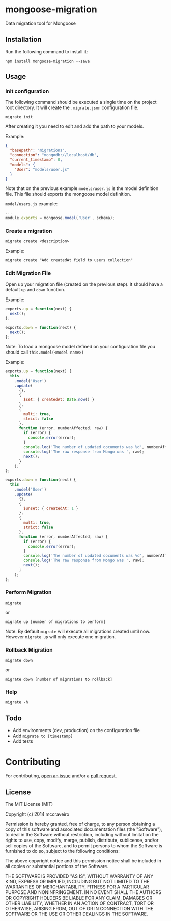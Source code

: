 mongoose-migration
==================

Data migration tool for Mongoose

## Installation

Run the following command to install it:

```console
npm install mongoose-migration --save
```

## Usage

### Init configuration

The following command should be executed a single time on the project root directory. It will create the `.migrate.json` configuration file.

```console
migrate init
```

After creating it you need to edit and add the path to your models.

Example:
```json
{
  "basepath": "migrations",
  "connection": "mongodb://localhost/db",
  "current_timestamp": 0,
  "models": {
    "User": "models/user.js"
  }
}
```

Note that on the previous example `models/user.js` is the model definition file. This file should exports the mongoose model definition.

`model/users.js` example:
```javascript
...
module.exports = mongoose.model('User', schema);
```

### Create a migration

```console
migrate create <description>
```

Example:
```console
migrate create "Add createdAt field to users collection"
```

### Edit Migration File

Open up your migration file (created on the previous step). It should have a default `up` and `down` function.

Example:
```javascript
exports.up = function(next) {
  next();
};

exports.down = function(next) {
  next();
};
```

Note: To load a mongoose model defined on your configuration file you should call `this.model(<model name>)`

Example:
```javascript
exports.up = function(next) {
  this
    .model('User')
    .update(
      {},
      {
        $set: { createdAt: Date.now() }
      },
      {
        multi: true,
        strict: false
      },
      function (error, numberAffected, raw) {
        if (error) {
          console.error(error);
        }
        console.log('The number of updated documents was %d', numberAffected);
        console.log('The raw response from Mongo was ', raw);
        next();
      }
    );
};

exports.down = function(next) {
  this
    .model('User')
    .update(
      {},
      {
        $unset: { createdAt: 1 }
      },
      {
        multi: true,
        strict: false
      },
      function (error, numberAffected, raw) {
        if (error) {
          console.error(error);
        }
        console.log('The number of updated documents was %d', numberAffected);
        console.log('The raw response from Mongo was ', raw);
        next();
      }
    );
};
```

### Perform Migration

```console
migrate
```
or
```console
migrate up [number of migrations to perform]
```

Note: By default `migrate` will execute all migrations created until now. However `migrate up` will only execute one migration.

### Rollback Migration

```console
migrate down
```
or
```console
migrate down [number of migrations to rollback]
```

### Help

```console
migrate -h
```

## Todo

- Add environments (dev, production) on the configuration file
- Add `migrate to [timestamp]`
- Add tests

# Contributing

For contributing, [open an issue](https://github.com/mccraveiro/mongoose-migration/issues) and/or a [pull request](https://github.com/mccraveiro/mongoose-migration/pulls).

## License

The MIT License (MIT)

Copyright (c) 2014 mccraveiro

Permission is hereby granted, free of charge, to any person obtaining a copy
of this software and associated documentation files (the "Software"), to deal
in the Software without restriction, including without limitation the rights
to use, copy, modify, merge, publish, distribute, sublicense, and/or sell
copies of the Software, and to permit persons to whom the Software is
furnished to do so, subject to the following conditions:

The above copyright notice and this permission notice shall be included in all
copies or substantial portions of the Software.

THE SOFTWARE IS PROVIDED "AS IS", WITHOUT WARRANTY OF ANY KIND, EXPRESS OR
IMPLIED, INCLUDING BUT NOT LIMITED TO THE WARRANTIES OF MERCHANTABILITY,
FITNESS FOR A PARTICULAR PURPOSE AND NONINFRINGEMENT. IN NO EVENT SHALL THE
AUTHORS OR COPYRIGHT HOLDERS BE LIABLE FOR ANY CLAIM, DAMAGES OR OTHER
LIABILITY, WHETHER IN AN ACTION OF CONTRACT, TORT OR OTHERWISE, ARISING FROM,
OUT OF OR IN CONNECTION WITH THE SOFTWARE OR THE USE OR OTHER DEALINGS IN THE
SOFTWARE.
